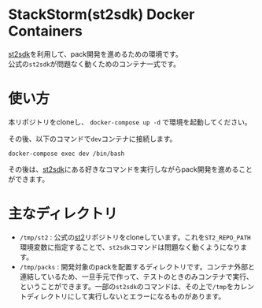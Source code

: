 StackStorm(st2sdk) Docker Containers
====

[st2sdk](https://github.com/StackStorm/st2sdk)を利用して、pack開発を進めるための環境です。  
公式の`st2sdk`が問題なく動くためのコンテナ一式です。

# 使い方

本リポジトリをcloneし、 `docker-compose up -d` で環境を起動してください。

その後、以下のコマンドで`dev`コンテナに接続します。

```
docker-compose exec dev /bin/bash
```

その後は、[st2sdk](https://github.com/StackStorm/st2sdk)にある好きなコマンドを実行しながらpack開発を進めることができます。

# 主なディレクトリ

* `/tmp/st2` : 公式の[st2](https://github.com/StackStorm/st2)リポジトリをcloneしています。これを`ST2_REPO_PATH`環境変数に指定することで、`st2sdk`コマンドは問題なく動くようになります。
* `/tmp/packs` : 開発対象のpackを配置するディレクトリです。コンテナ外部と連結しているため、一旦手元で作って、テストのときのみコンテナで実行、ということができます。一部の`st2sdk`のコマンドは、その上で`/tmp`をカレントディレクトリにして実行しないとエラーになるものがあります。
